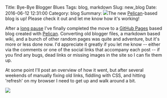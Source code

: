 Title: Bye-Bye Blogger Blues
Tags: blog, markdown
Slug: new_blog
Date: 2016-06-12  12:31:00
Category: blog
Summary: ![](http://www.stageoflife.com/Portals/0/Blogging%20Resources/Blogging%20Cartoons/BloggingCartoon5.jpg)The new [Pelican](http://getpelican.com)-based blog is up! Please check it out and let me know how it's working!

After a [long pause](http://techartsurvival.blogspot.com/2016/04/blogger-blues.html) I've finally completed the move to a [GitHub Pages](https://pages.github.com/) based blog created with [Pelican](http://getpelican.com). Converting old blogger files, a markdown based wiki, and a bunch of other random pages was quite and adventure, but it's more or less done now.  I'd appreciate it greatly if you let me know -- either via the comments or one of the social links that accompany each post -- if you find any bugs, dead links or missing images in the site so I can fix them up.

At some point I'll post an overview of how it went, but after several weekends of manually fixing old links, fiddling with CSS, and hitting 'refresh' on my browser I need to get up and walk around a bit.

![](http://www.stageoflife.com/Portals/0/Blogging%20Resources/Blogging%20Cartoons/BloggingCartoon5.jpg)